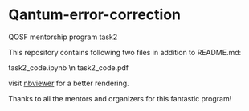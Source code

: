 # Qantum-error-correction
QOSF mentorship program task2

This repository contains following two files in addition to README.md:

task2_code.ipynb \n
task2_code.pdf

visit [nbviewer]() for a better rendering.

Thanks to all the mentors and organizers for this fantastic program!
